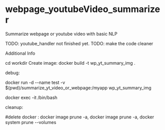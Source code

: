 # webpage_youtubeVideo_summarizer
Summarize webpage or youtube video with basic NLP

TODO: youtube_handler not finished yet.
TODO: make the code cleaner


Additional Info

cd workdir
Create image:
docker build -t wp_yt_summary_img .

debug:

docker run -d --name test -v $(pwd)/summarize_yt_video_or_webpage:/myapp wp_yt_summary_img

docker exec -it <containerid> /bin/bash

cleanup:

#delete docker : docker image prune -a, docker image prune -a, docker system prune --volumes